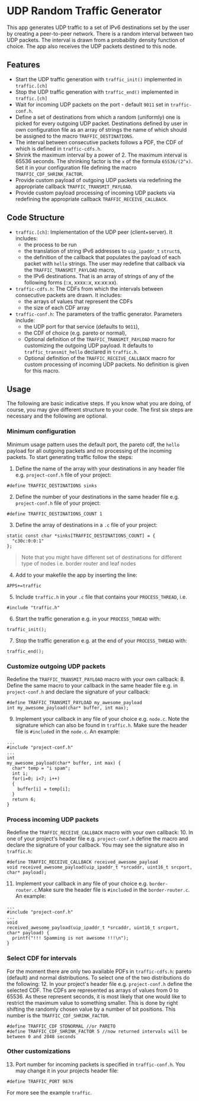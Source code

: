 # UDP Random Traffic Generator

This app generates UDP traffic to a set of IPv6 destinations set by the user by creating a peer-to-peer network.
There is a random interval between two UDP packets. The interval is drawn from a
probability density function of choice. The app also receives the UDP packets destined
to this node.

## Features
* Start the UDP traffic generation with `traffic_init()` implemented in `traffic.[ch]`
* Stop the UDP traffic generation with `traffic_end()` implemented in `traffic.[ch]`
* Wait for incoming UDP packets on the port - default `9011` set in `traffic-conf.h`.
* Define a set of destinations from which a random (uniformly) one is picked for every outgoing UDP packet. Destinations defined by user in own configuration file as an array of strings the name of which should be assigned to the macro `TRAFFIC_DESTINATIONS`.
* The interval between consecutive packets follows a PDF, the CDF of which is defined in `traffic-cdfs.h`.
* Shrink the maximum interval by a power of 2. The maximum interval is 65536 seconds. The shrinking factor is the `x` of the formula `65536/(2^x)`. Set it in your configuration file defining the macro `TRAFFIC_CDF_SHRINK_FACTOR`.
* Provide custom payload of outgoing UDP packets via redefining the appropriate callback `TRAFFIC_TRANSMIT_PAYLOAD`.
* Provide custom payload processing of incoming UDP packets via redefining the appropriate callback `TRAFFIC_RECEIVE_CALLBACK`.

## Code Structure
* `traffic.[ch]`: Implementation of the UDP peer (client+server). It includes:
  * the process to be run
  * the translation of string IPv6 addresses to `uip_ipaddr_t` `struct`s,
  * the definition of the callback that populates the payload of each packet with `hello` strings. The user may redefine that callback via the `TRAFFIC_TRANSMIT_PAYLOAD` macro,
  * the IPv6 destinations. That is an array of strings of any of the following forms (::x, xxxx::x, xx:xx:xx).
* `traffic-cdfs.h`: The CDFs from which the intervals between consecutive packets are drawn. It includes:
  * the arrays of values that represent the CDFs
  * the size of each CDF array
* `traffic-conf.h`: The parameters of the traffic generator. Parameters include:
  * the UDP port for that service (defaults to `9011`),
  * the CDF of choice (e.g. pareto or normal),
  * Optional definition of the `TRAFFIC_TRANSMIT_PAYLOAD` macro for customizing the outgoing UDP payload. It defaults to `traffic_transmit_hello` declared in `traffic.h`.
  * Optional definition of the `TRAFFIC_RECEIVE_CALLBACK` macro for custom processing of incoming UDP packets. No definition is given for this macro.

## Usage
The following are basic indicative steps. If you know what you are doing, of course, you may give different structure to your code. The first six steps are necessary and the following are optional.

### Minimum configuration
Minimum usage pattern uses the default port, the pareto cdf, the `hello` payload for all outgoing packets and no processing of the incoming packets. To start generating traffic follow the steps:
1. Define the name of the array with your destinations in any header file e.g. `project-conf.h` file of your project:
```
#define TRAFFIC_DESTINATIONS sinks
```
2. Define the number of your destinations in the same header file e.g. `project-conf.h` file of your project:
```
#define TRAFFIC_DESTINATIONS_COUNT 1
```
3. Define the array of destinations in a `.c` file of your project:
```
static const char *sinks[TRAFFIC_DESTINATIONS_COUNT] = {
  "c30c:0:0:1"
};
```
> Note that you might have different set of destinations for different type of nodes i.e. border router and leaf nodes

4. Add to your makefile the app by inserting the line:
```
APPS+=traffic
```
5. Include `traffic.h` in your `.c` file that contains your `PROCESS_THREAD`, i.e.
```
#include "traffic.h"
```
6. Start the traffic generation e.g. in your `PROCESS_THREAD` with:
```
traffic_init();
```
7. Stop the traffic generation e.g. at the end of your `PROCESS_THREAD` with:
```
traffic_end();
```
### Customize outgoing UDP packets
Redefine the `TRAFFIC_TRANSMIT_PAYLOAD` macro with your own callback:
8. Define the same macro to your callback in the same header file e.g. in `project-conf.h` and declare the signature of your callback:
```
#define TRAFFIC_TRANSMIT_PAYLOAD my_awesome_payload
int my_awesome_payload(char* buffer, int max);
```
9. Implement your callback in any file of your choice e.g. `node.c`. Note the signature which can also be found in `traffic.h`. Make sure the header file is `#include`d in the `node.c`. An example:
```
...
#include "project-conf.h"
...
int
my_awesome_payload(char* buffer, int max) {
  char* temp = "i spam";
  int i;
  for(i=0; i<7; i++)
  {
    buffer[i] = temp[i];
  }
  return 6;
}
```
### Process incoming UDP packets
Redefine the `TRAFFIC_RECEIVE_CALLBACK` macro with your own callback:
10. In one of your project's header file e.g. `project-conf.h` define the macro and declare the signature of your callback. You may see the signature also in `traffic.h`:
```
#define TRAFFIC_RECEIVE_CALLBACK received_awesome_payload
void received_awesome_payload(uip_ipaddr_t *srcaddr, uint16_t srcport, char* payload);
```
11. Implement your callback in any file of your choice e.g. `border-router.c`.Make sure the header file is `#include`d in the `border-router.c`. An example:
```
...
#include "project-conf.h"
...
void
received_awesome_payload(uip_ipaddr_t *srcaddr, uint16_t srcport, char* payload) {
  printf("!!! Spamming is not awesome !!!\n");
}
```
### Select CDF for intervals
For the moment there are only two available PDFs in `traffic-cdfs.h`: pareto (default) and normal distributions. To select one of the two distributions do the following:
12. In your project's header file e.g. `project-conf.h` define the selected CDF. The CDFs are represented as arrays of values from 0 to 65536. As these represent seconds, it is most likely that one would like to restrict the maximum value to something smaller. This is done by right shifting the randomly chosen value by a number of bit positions. This number is the `TRAFFIC_CDF_SHRINK_FACTOR`.
```
#define TRAFFIC_CDF STDNORMAL //or PARETO
#define TRAFFIC_CDF_SHRINK_FACTOR 5 //now returned intervals will be between 0 and 2048 seconds
```
### Other customizations
13. Port number for incoming packets is specified in `traffic-conf.h`. You may change it in your projects header file:
```
#define TRAFFIC_PORT 9876
```

For more see the example `traffic`.
